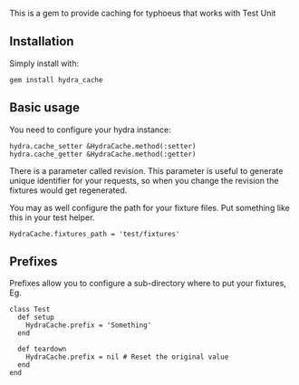 This is a gem to provide caching for typhoeus that works with Test Unit

## Installation

Simply install with:

    gem install hydra_cache

## Basic usage

You need to configure your hydra instance:

    hydra.cache_setter &HydraCache.method(:setter)
    hydra.cache_getter &HydraCache.method(:getter)

There is a parameter called revision. This parameter is useful to generate unique identifier for your requests, so when you change the revision the fixtures would get regenerated.

You may as well configure the path for your fixture files. Put something like this in your test helper.

    HydraCache.fixtures_path = 'test/fixtures'

## Prefixes

Prefixes allow you to configure a sub-directory where to put your fixtures, Eg.

    class Test
      def setup
        HydraCache.prefix = 'Something'
      end

      def teardown
        HydraCache.prefix = nil # Reset the original value
      end
    end
